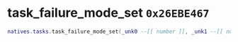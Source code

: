 # task_failure_mode_set `0x26EBE467`

```lua
natives.tasks.task_failure_mode_set(_unk0 --[[ number ]], _unk1 --[[ number ]])
```